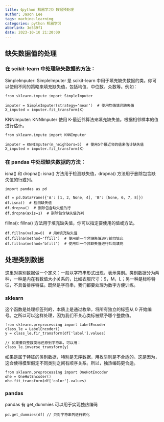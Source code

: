 ```yaml
---
title: 《python 机器学习》数据预处理
author: Jason Lee
tags: machine-learning
categories: python 机器学习
abbrlink: 3e539f1
date: 2023-10-10 21:20:00
---
```


## 缺失数据值的处理

### 在 scikit-learn 中处理缺失数据的方法：

SimpleImputer: SimpleImputer 是 scikit-learn 中用于填充缺失数据的类。你可以使用不同的策略来填充缺失值，包括均值、中位数、众数等。例如：

```
from sklearn.impute import SimpleImputer

imputer = SimpleImputer(strategy='mean')  # 使用均值填充缺失值
X_imputed = imputer.fit_transform(X)
```

KNNImputer: KNNImputer 使用 K-最近邻算法来填充缺失值，根据相邻样本的值进行估计。

```
from sklearn.impute import KNNImputer

imputer = KNNImputer(n_neighbors=5)  # 使用5个最近邻的值来估计缺失值
X_imputed = imputer.fit_transform(X)
```

### 在 pandas 中处理缺失数据的方法：

isna() 和 dropna(): isna() 方法用于检测缺失值，dropna() 方法用于删除包含缺失值的行或列。

```
import pandas as pd

df = pd.DataFrame({'A': [1, 2, None, 4], 'B': [None, 6, 7, 8]})
df.isna()  # 检测缺失值
df.dropna()  # 删除包含缺失值的行
df.dropna(axis=1)  # 删除包含缺失值的列
```

fillna(): fillna() 方法用于填充缺失值，你可以指定要使用的值或方法。

```
df.fillna(value=0)  # 用0填充缺失值
df.fillna(method='ffill')  # 使用前一个非缺失值进行前向填充
df.fillna(method='bfill')  # 使用后一个非缺失值进行后向填充
```

## 处理类别数据

这里对类别数据做一个定义：一般以字符串形式出现，表示类别。类别数据分为两种，一种是内在有数值大小关系的，比如衣服尺寸：S，M，L；另一种是标称特征，不具备排序特征。既然是字符串，我们都要处理为数字方便训练。

### sklearn

这个函数是处理标签列的，本质上是通过枚举，将所有独立的标签从 0 开始编号。之所以可以这样处理，因为我们不关心类标被赋予哪个整数值。

```
from sklearn.preprocessing import LabelEncoder
class_le = LabelEncoder()
y = class_le.fir_transform(df['label'].values)

// 如果要将整数类标还原到字符串，可以用：
class_le.inverse_transform(y)
```

如果是属于特征的类别数据，特别是无序数据，用枚举则是不合适的。这是因为，这会使得模型假定不同类别之间有顺序关系。所以，独热编码更合适。

```
from sklearn.preprocessing import OneHotEncoder
ohe = OneHotEncoder()
ohe.fit_transform(df['color'].values)
```

### pandas

pandas 有 get_dummies 可以用于实现独热编码

```
pd.get_dummies(df) // 只对字符串列进行转化
```
